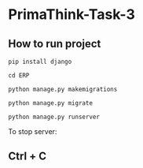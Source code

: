 # PrimaThink-Task-3

## How to run project
```
pip install django
```
```
cd ERP
```
```
python manage.py makemigrations
```
```
python manage.py migrate
```
```
python manage.py runserver
```

To stop server:  
## Ctrl + C

